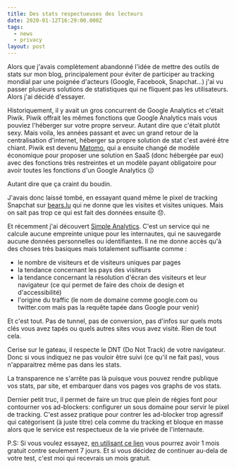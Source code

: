 ```yaml
---
title: Des stats respectueuses des lecteurs
date: 2020-01-12T16:29:00.000Z
tags:
  - news
  - privacy
layout: post
---
```

Alors que j'avais complètement abandonné l'idée de mettre des outils de stats sur mon blog, principalement pour éviter de participer au tracking mondial par une poignée d'acteurs (Google, Facebook, Snapchat...) j'ai vu passer plusieurs solutions de statistiques qui ne fliquent pas les utilisateurs. Alors j'ai décidé d'essayer.

Historiquement, il y avait un gros concurrent de Google Analytics et c'était Piwik. Piwik offrait les mêmes fonctions que Google Analytics mais vous pouviez l'héberger sur votre propre serveur. Autant dire que c'était plutôt sexy. Mais voila, les années passant et avec un grand retour de la centralisation d'internet, héberger sa propre solution de stat c'est avéré être chiant. Piwik est devenu [Matomo](https://matomo.org/why-matomo/), qui a ensuite changé de modèle économique pour proposer une solution en SaaS (donc hébergée par eux) avec des fonctions très restreintes et un modèle payant obligatoire pour avoir toutes les fonctions d'un Google Analytics ☹️

Autant dire que ça craint du boudin.

J'avais donc laissé tombé, en essayant quand même le pixel de tracking Snapchat sur [bears.lu](https://bears.lu) qui ne donne que les visites et visites uniques. Mais on sait pas trop ce qui est fait des données ensuite 😞.

Et récemment j'ai découvert [Simple Analytics](https://referral.simpleanalytics.com/clawfire). C'est un service qui ne calcule aucune empreinte unique pour les internautes, qui ne sauvegarde aucune données personnelles ou identifiantes. Il ne me donne accès qu'à des choses très basiques mais totalement suffisante comme : 

* le nombre de visiteurs et de visiteurs uniques par pages
* la tendance concernant les pays des visiteurs
* la tendance concernant la résolution d'écran des visiteurs et leur navigateur (ce qui permet de faire des choix de design et d'accessibilité)
* l'origine du traffic (le nom de domaine comme google.com ou twitter.com mais pas la requête tapée dans Google pour venir)

Et c'est tout. Pas de tunnel, pas de conversion, pas d'infos sur quels mots clés vous avez tapés ou quels autres sites vous avez visité. Rien de tout cela.

Cerise sur le gateau, il respecte le DNT (Do Not Track) de votre navigateur. Donc si vous indiquez ne pas vouloir être suivi (ce qu'il ne fait pas), vous n'apparaitrez même pas dans les stats. 

La transparence ne s'arrête pas là puisque vous pouvez rendre publique vos stats, par site, et embarquer dans vos pages vos graphs de vos stats.

Dernier petit truc, il permet de faire un truc que plein de régies font pour contourner vos ad-blockers: configurer un sous domaine pour servir le pixel de tracking. C'est assez pratique pour contrer les ad-blocker trop agressif qui catégorisent (à juste titre) cela comme du tracking et bloque en masse alors que le service est respectueux de la vie privée de l'internaute.

P.S: Si vous voulez essayez, [en utilisant ce lien](https://referral.simpleanalytics.com/clawfire) vous pourrez avoir 1 mois gratuit contre seulement 7 jours. Et si vous décidez de continuer au-dela de votre test, c'est moi qui recevrais un mois gratuit. 

